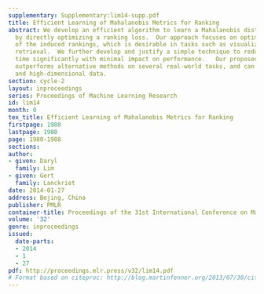 ```yaml
---
supplementary: Supplementary:lim14-supp.pdf
title: Efficient Learning of Mahalanobis Metrics for Ranking
abstract: We develop an efficient algorithm to learn a Mahalanobis distance metric
  by directly optimizing a ranking loss.  Our approach focuses on optimizing the top
  of the induced rankings, which is desirable in tasks such as visualization and nearest-neighbor
  retrieval.  We further develop and justify a simple technique to reduce training
  time significantly with minimal impact on performance.   Our proposed method significantly
  outperforms alternative methods on several real-world tasks, and can scale to large
  and high-dimensional data.
section: cycle-2
layout: inproceedings
series: Proceedings of Machine Learning Research
id: lim14
month: 0
tex_title: Efficient Learning of Mahalanobis Metrics for Ranking
firstpage: 1980
lastpage: 1988
page: 1980-1988
sections: 
author:
- given: Daryl
  family: Lim
- given: Gert
  family: Lanckriet
date: 2014-01-27
address: Bejing, China
publisher: PMLR
container-title: Proceedings of the 31st International Conference on Machine Learning
volume: '32'
genre: inproceedings
issued:
  date-parts:
  - 2014
  - 1
  - 27
pdf: http://proceedings.mlr.press/v32/lim14.pdf
# Format based on citeproc: http://blog.martinfenner.org/2013/07/30/citeproc-yaml-for-bibliographies/
---
```

